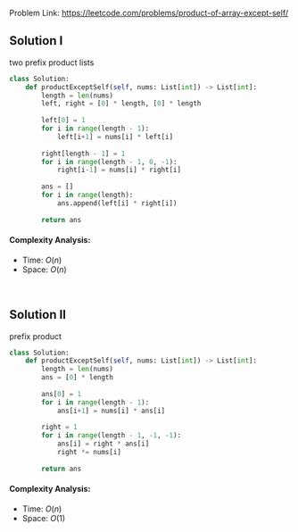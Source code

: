 Problem Link: https://leetcode.com/problems/product-of-array-except-self/

## Solution I
two prefix product lists

```python
class Solution:
    def productExceptSelf(self, nums: List[int]) -> List[int]:
        length = len(nums)
        left, right = [0] * length, [0] * length
        
        left[0] = 1
        for i in range(length - 1):
            left[i+1] = nums[i] * left[i]
        
        right[length - 1] = 1
        for i in range(length - 1, 0, -1):
            right[i-1] = nums[i] * right[i]
        
        ans = []
        for i in range(length):
            ans.append(left[i] * right[i])
        
        return ans
```

#### Complexity Analysis:
- Time: $O(n)$
- Space: $O(n)$

<br>

## Solution II
prefix product

```python
class Solution:
    def productExceptSelf(self, nums: List[int]) -> List[int]:
        length = len(nums)
        ans = [0] * length
        
        ans[0] = 1
        for i in range(length - 1):
            ans[i+1] = nums[i] * ans[i]
        
        right = 1
        for i in range(length - 1, -1, -1):
            ans[i] = right * ans[i]
            right *= nums[i]
        
        return ans
```

#### Complexity Analysis:
- Time: $O(n)$
- Space: $O(1)$